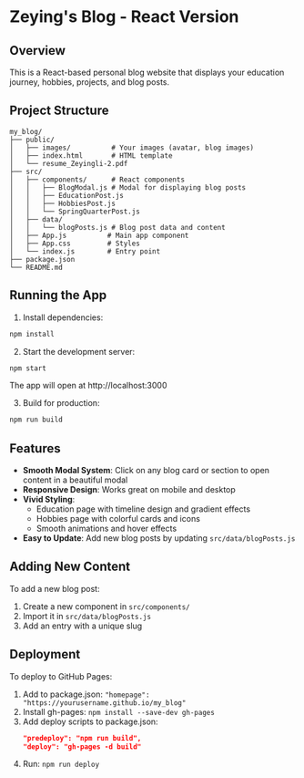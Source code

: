 # Zeying's Blog - React Version

## Overview
This is a React-based personal blog website that displays your education journey, hobbies, projects, and blog posts.

## Project Structure
```
my_blog/
├── public/
│   ├── images/          # Your images (avatar, blog images)
│   ├── index.html       # HTML template
│   └── resume_Zeyingli-2.pdf
├── src/
│   ├── components/      # React components
│   │   ├── BlogModal.js # Modal for displaying blog posts
│   │   ├── EducationPost.js
│   │   ├── HobbiesPost.js
│   │   └── SpringQuarterPost.js
│   ├── data/
│   │   └── blogPosts.js # Blog post data and content
│   ├── App.js          # Main app component
│   ├── App.css         # Styles
│   └── index.js        # Entry point
├── package.json
└── README.md
```

## Running the App

1. Install dependencies:
```bash
npm install
```

2. Start the development server:
```bash
npm start
```
The app will open at http://localhost:3000

3. Build for production:
```bash
npm run build
```

## Features

- **Smooth Modal System**: Click on any blog card or section to open content in a beautiful modal
- **Responsive Design**: Works great on mobile and desktop
- **Vivid Styling**: 
  - Education page with timeline design and gradient effects
  - Hobbies page with colorful cards and icons
  - Smooth animations and hover effects
- **Easy to Update**: Add new blog posts by updating `src/data/blogPosts.js`

## Adding New Content

To add a new blog post:
1. Create a new component in `src/components/`
2. Import it in `src/data/blogPosts.js`
3. Add an entry with a unique slug

## Deployment

To deploy to GitHub Pages:
1. Add to package.json: `"homepage": "https://yourusername.github.io/my_blog"`
2. Install gh-pages: `npm install --save-dev gh-pages`
3. Add deploy scripts to package.json:
   ```json
   "predeploy": "npm run build",
   "deploy": "gh-pages -d build"
   ```
4. Run: `npm run deploy`